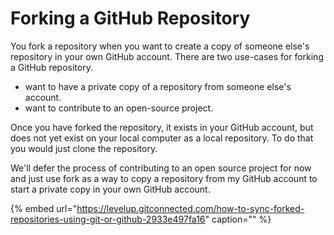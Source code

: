 # Forking a GitHub Repository

You fork a repository when you want to create a copy of someone else's repository in your own GitHub account. There are two use-cases for forking a GitHub repository.

* want to have a private copy of a repository from someone else's account.
* want to contribute to an open-source project.

Once you have forked the repository, it exists in your GitHub account, but does not yet exist on your local computer as a local repository. To do that you would just clone the repository.

We'll defer the process of contributing to an open source project for now and just use fork as a way to copy a repository from my GitHub account to start a private copy in your own GitHub account.

{% embed url="https://levelup.gitconnected.com/how-to-sync-forked-repositories-using-git-or-github-2933e497fa16" caption="" %}

